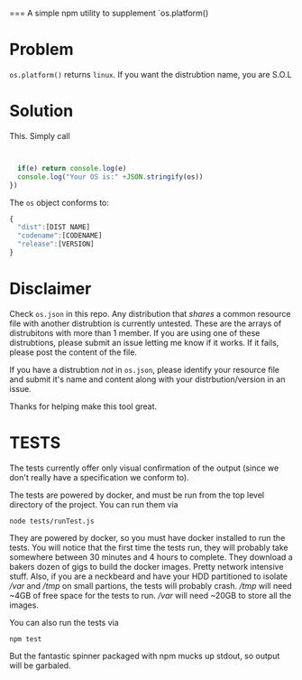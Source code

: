 
===
A simple npm utility to supplement `os.platform()
# Problem
`os.platform()` returns `linux`. If you want the distrubtion name, you are S.O.L
# Solution
This. Simply call

```js


  if(e) return console.log(e)
  console.log("Your OS is:" +JSON.stringify(os))
})
```

The `os` object conforms to:

```js
{
  "dist":[DIST NAME]
  "codename":[CODENAME]
  "release":[VERSION]
}
```

# Disclaimer
Check `os.json` in this repo. Any distribution that *shares* a common resource file with another distrubtion is currently untested. These are the arrays of distrubitons with more than 1 member. If you are using one of these distrubtions, please submit an issue letting me know if it works. If it fails, please post the content of the file.

If you have a distrubtion *not* in `os.json`, please identify your resource file and submit it's name and content along with your distrbution/version in an issue.

Thanks for helping make this tool great.

# TESTS

The tests currently offer only visual confirmation of the output (since we don't really have a specification we conform to).

The tests are powered by docker, and must be run from the top level directory of the project. You can run them via

```
node tests/runTest.js
```

They are powered by docker, so you must have docker installed to run the tests. You will notice that the first time the tests run, they will probably take somewhere between 30 minutes and 4 hours to complete. They download a bakers dozen of gigs to build the docker images. Pretty network intensive stuff. Also, if you are a neckbeard and have your HDD partitioned to isolate _/var_ and _/tmp_ on small partions, the tests will probably crash. _/tmp_ will need ~4GB of free space for the tests to run. _/var_ will need ~20GB to store all the images.

You can also run the tests via

```
npm test
```

But the fantastic spinner packaged with npm mucks up stdout, so output will be garbaled.
